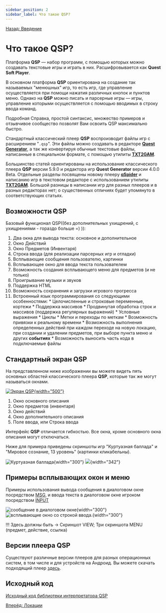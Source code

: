 ```yaml
---
sidebar_position: 2
sidebar_label: Что такое QSP?
---
```

[Назад: Введение](start)

# Что такое QSP?

Платформа **QSP** — набор программ, с помощью которых можно создавать текстовые игры и играть в них. Расшифровывается как **Quest Soft Player**.

В основном платформа **QSP** ориентирована на создание так называемых "менюшных" игр, то есть игр, где управление осуществляется при помощи нажатия различных кнопок и пунктов меню. Однако на **QSP** можно писать и парсерные игры — игры, управление которыми осуществляется с помощью вводимых в строку ввода команд.

Подробная Справка, простой синтаксис, множество примеров и отзывчивое сообщество позволят Вам освоить QSP максимально быстро.

Стандартный классический плеер **QSP** воспроизводит файлы игр с расширением "`.qsp`". Эти файлы можно создавать в редакторе **[Quest Generator](utilits/qgen)**, а так же конвертируя обычные текстовые файлы, написанные в специальном формате, с помощью утилиты **[TXT2GAM](utilits/txt2gam)**.

Большинство статей ориентированы на использование классического плеера **QSP** версии 5.9.0 и редактора игр **Quest Generator** версии 4.0.0 Beta. Отдельные разделы посвящены новому плееру **[qSpider](players/qspider/index)** и написанию игр в текстовом редакторе с использованием утилиты **[TXT2GAM](utilits/txt2gam)**. Большой разницы в написании игр для разных плееров и в разных редакторах нет; о существенных отличиях будет упомянуто в соответствующих статьях.

## Возможности QSP

Базовый функционал QSP((без дополнительных ухищрений, с ухищрениями - гораздо больше =) )):

1.   Два окна для вывода текста: основное и дополнительное
2.   Окно Действий
3.   Окно Предметов (Инвентаря)
4.   Строка ввода (для реализации парсерных игр и отладки)
5.   Всплывающие сообщения пользователю, картинки
6.   Всплывающее окно для ввода текста пользователем
7.   Возможность создания всплывающего меню для предметов (и не только)
8.   Проигрывание музыки и звуков
9.   Поддержка HTML
10.  Возможность сохранения и загрузки игрового прогресса
11.  Встроенный язык программирования со следующими особенностями:
    *  Целочисленные и строковые переменные, кортежи
    *  Поддержка массивов
    *  Продвинутая обработка строк и массивов (поддержка регулярных выражений)
    *  Условные выражения
    *  Циклы
    *  Метки и переходы по меткам
    *  Возможность привязки к реальному времени
    *  Возможность выполнения определенных действий при каждом переходе на новую локацию, при создании и удалении предметов, при выборе пункта меню и других **событиях**
    *  Возможность выносить часть кода в подключаемые файлы

## Стандартный экран QSP

На представленном ниже изображении вы можете видеть пять основных областей классического плеера **QSP**, которые так же могут называться окнами.

[![Экран QSP](imgs/qspblank2.jpg){width="500"}](http://wiki.qsp.su/_media/help:qspblank.jpg)

1.  Окно основного описания
2.  Окно предметов (инвентаря)
3.  Окно действий
4.  Окно дополнительного описания
5.  Поле ввода, или Строка ввода

Интерфейс **QSP** отличается гибкостью. Все окна, кроме основного окна описания могут отключаться.

Ниже для примера приведены скриншоты игр "Куртуазная баллада" и "Мировое сознание, 13 уровень" (картинки кликабельны).

![Куртуазная баллада](imgs/ballad.jpg){width="300"} ![](imgs/level13.jpg){width="342"}

## Примеры всплывающих окон и меню

Примеры использования вывода сообщения в диалоговом окне посредством [MSG](text_print/msgbox), и ввода текста в диалоговом окне игроком посредством [INPUT](advanced/inputs)

![сообщение в диалоговом окне](imgs/window_msg.png){width="300"} ![всплывающие окно со строкой ввода.](imgs/input_window.png){width="300"}

!!! Здесь должны быть → Скриншот VIEW; Три скриншота MENU (предмет, действие, ссылка)

## Версии плеера QSP

Существуют различные версии плееров для разных операционных систем, в том числе и для устройств на Андроид. Вы можете скачать подходящий плеер [здесь](https://qsp.org/index.php?option=com_content&view=article&id=64&Itemid=56).

## Исходный код

[Исходный код библиотеки интерпретатора QSP](http://github.com/QSPFoundation/qsp)

[Вперёд: Локации](locations)
